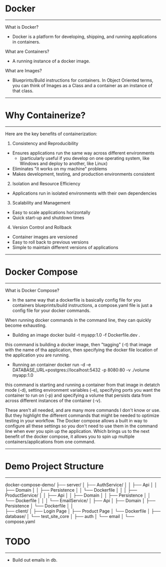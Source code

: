 # Docker
---

What is Docker?
- Docker is a platform for developing, shipping, and running applications in containers.

What are Containers? 
- A running instance of a docker image. 

What are Images?
- Blueprints/Build instructions for containers. In Object Oriented terms, you can think of Images as a Class and a container as an instance of that class. 

------------------------------------

# Why Containerize?
---
Here are the key benefits of containerization:

1. Consistency and Reproducibility
- Ensures applications run the same way across different environments 
    - (particularly useful if you develop on one operating system, like Windows and deploy to another, like Linux)
- Eliminates "it works on my machine" problems
- Makes development, testing, and production environments consistent

2. Isolation and Resource Efficiency
- Applications run in isolated environments with their own dependencies

3. Scalability and Management
- Easy to scale applications horizontally
- Quick start-up and shutdown times

4. Version Control and Rollback
- Container images are versioned
- Easy to roll back to previous versions
- Simple to maintain different versions of applications

------------------------------------

# Docker Compose 
---

What is Docker Compose?
- In the same way that a dockerfile is basically config file for you containers blueprints/build instructions, a compose.yaml file is just a config file for your docker commands. 

When running docker commands in the command line, they can quickly become exhausting.

- Building an image
docker build -t myapp:1.0 -f Dockerfile.dev .

this command is building a docker image, then "tagging" (-t) that image with the name of tha application, then specifying the docker file location of the application you are running. 

- Running an container
docker run -d -e DATABASE_URL=postgres://localhost:5432 -p 8080:80 -v ./volume myapp:1.0

this command is starting and running a container from that image in detatch mode (-d), setting environment variables (-e), specifying ports you want the container to run on (-p) and specifying a volume that persists data from across different instances of the container (-v).

These aren't all needed, and are many more commands I don't know or use. But they highlight the different commands that might be needed to optimize testing in your workflow. The Docker compose allows a built in way to configure all these settings so you don't need to use them in the command line when ever you spin up the application. Which brings us to the next benefit of the docker compose, it allows you to spin up multiple containers/applications from one command. 


------------------------------------

# Demo Project Structure
---

docker-compose-demo/
├── server/
│   ├── AuthService/
│   │   ├── Api
│   │   ├── Domain
│   │   ├── Persistence
│   │   └── Dockerfile
│   │
│   ├── ProductService/
│   │   ├── Api
│   │   ├── Domain
│   │   ├── Persistence
│   │   └── Dockerfile
│   │
│   └── EmailService/
│       ├── Api
│       ├── Domain
│       ├── Persistence
│       └── Dockerfile
│
│   
├── client/
│   ├── Login Page
│   ├── Product Page
│   └── Dockerfile
│
├── database/
│   └── test_site_core
│       ├── auth
│       └── email
│
└── compose.yaml


# TODO
---

- Build out emails in db.
